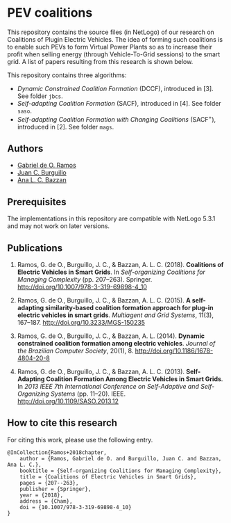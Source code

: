 # PEV coalitions

This repository contains the source files (in NetLogo) of our research on Coalitions of Plugin Electric Vehicles. The idea of forming such coalitions is to enable such PEVs to form Virtual Power Plants so as to increase their profit when selling energy (through Vehicle-To-Grid sessions) to the smart grid. A list of papers resulting from this research is shown below.

This repository contains three algorithms:
* *Dynamic Constrained Coalition Formation* (DCCF), introduced in [3]. See folder `jbcs`.
* *Self-adapting Coalition Formation* (SACF), introduced in [4]. See folder `saso`.
* *Self-adapting Coalition Formation with Changing Coalitions* (SACF<sup>+</sup>), introduced in [2]. See folder `mags`.


## Authors

* [Gabriel de O. Ramos](https://www.inf.ufrgs.br/~goramos)
* [Juan C. Burguillo](https://sites.google.com/site/jcburgui)
* [Ana L. C. Bazzan](https://www.inf.ufrgs.br/bazzan)


## Prerequisites

The implementations in this repository are compatible with NetLogo 5.3.1 and may not work on later versions.


## Publications

1. Ramos, G. de O., Burguillo, J. C., & Bazzan, A. L. C. (2018). **Coalitions of Electric Vehicles in Smart Grids**. In *Self-organizing Coalitions for Managing Complexity* (pp. 207–263). Springer. http://doi.org/10.1007/978-3-319-69898-4_10

2. Ramos, G. de O., Burguillo, J. C., & Bazzan, A. L. C. (2015). **A self-adapting similarity-based coalition formation approach for plug-in electric vehicles in smart grids**. *Multiagent and Grid Systems*, 11(3), 167–187. http://doi.org/10.3233/MGS-150235

3. Ramos, G. de O., Burguillo, J. C., & Bazzan, A. L. (2014). **Dynamic constrained coalition formation among electric vehicles**. *Journal of the Brazilian Computer Society*, 20(1), 8. http://doi.org/10.1186/1678-4804-20-8

4. Ramos, G. de O., Burguillo, J. C., & Bazzan, A. L. C. (2013). **Self-Adapting Coalition Formation Among Electric Vehicles in Smart Grids**. In *2013 IEEE 7th International Conference on Self-Adaptive and Self-Organizing Systems* (pp. 11–20). IEEE. http://doi.org/10.1109/SASO.2013.12


## How to cite this research

For citing this work, please use the following entry.

```
@InCollection{Ramos+2018chapter,
	author = {Ramos, Gabriel de O. and Burguillo, Juan C. and Bazzan, Ana L. C.},
	booktitle = {Self-organizing Coalitions for Managing Complexity},
	title = {Coalitions of Electric Vehicles in Smart Grids},
	pages = {207--263},
	publisher = {Springer},
	year = {2018},
	address = {Cham},
	doi = {10.1007/978-3-319-69898-4_10}
}
```

